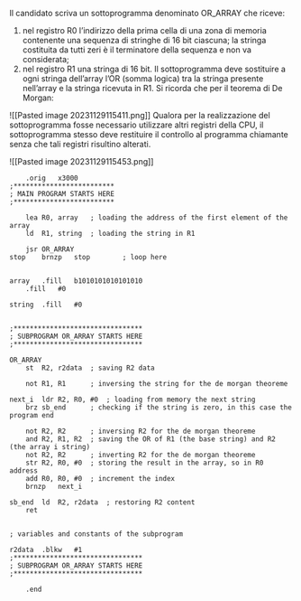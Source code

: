 Il candidato scriva un sottoprogramma denominato OR_ARRAY che riceve:
1. nel registro R0 l’indirizzo della prima cella di una zona di memoria contenente una sequenza di stringhe di 16 bit ciascuna; la stringa costituita da tutti zeri è il terminatore della sequenza e non va considerata;
2. nel registro R1 una stringa di 16 bit.
Il sottoprogramma deve sostituire a ogni stringa dell’array l’OR (somma logica) tra la stringa presente nell’array e la stringa ricevuta in R1. Si ricorda che per il teorema di De Morgan:

![[Pasted image 20231129115411.png]]
Qualora per la realizzazione del sottoprogramma fosse necessario utilizzare altri registri della CPU, il sottoprogramma stesso deve restituire il controllo al programma chiamante senza che tali registri risultino alterati.

![[Pasted image 20231129115453.png]]

```LC2
	.orig	x3000
;*************************
; MAIN PROGRAM STARTS HERE
;*************************

	lea	R0, array	; loading the address of the first element of the array
	ld	R1, string	; loading the string in R1

	jsr	OR_ARRAY
stop	brnzp	stop		; loop here


array	.fill	b1010101010101010
	.fill	#0

string	.fill	#0


;********************************
; SUBPROGRAM OR_ARRAY STARTS HERE
;********************************

OR_ARRAY
	st	R2, r2data	; saving R2 data
	
	not	R1, R1		; inversing the string for the de morgan theoreme	

next_i	ldr	R2, R0, #0	; loading from memory the next string
	brz	sb_end		; checking if the string is zero, in this case the program end

	not	R2, R2		; inversing R2 for the de morgan theoreme
	and	R2, R1, R2	; saving the OR of R1 (the base string) and R2 (the array i string)
	not	R2, R2		; inverting R2 for the de morgan theoreme
	str	R2, R0, #0	; storing the result in the array, so in R0 address
	add	R0, R0, #0	; increment the index
	brnzp	next_i

sb_end	ld	R2, r2data	; restoring R2 content
	ret


; variables and constants of the subprogram

r2data	.blkw	#1
;********************************
; SUBPROGRAM OR_ARRAY STARTS HERE
;********************************

	.end
```
